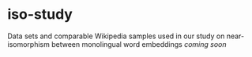 # iso-study
Data sets and comparable Wikipedia samples used in our study on near-isomorphism between monolingual word embeddings *coming soon*

